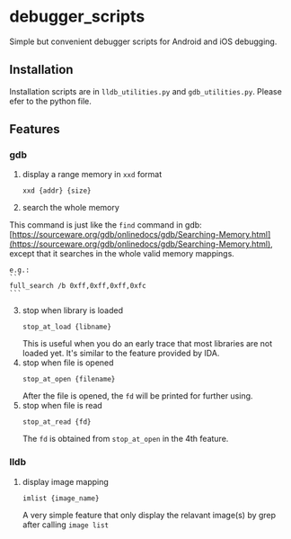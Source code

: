 # debugger_scripts
Simple but convenient debugger scripts for Android and iOS debugging.

## Installation
Installation scripts are in `lldb_utilities.py` and `gdb_utilities.py`. Please efer to the python file.

## Features
### gdb
1. display a range memory in `xxd` format 
    ```
    xxd {addr} {size}
    ```
2. search the whole memory

This command is just like the `find` command in gdb: 
[https://sourceware.org/gdb/onlinedocs/gdb/Searching-Memory.html](https://sourceware.org/gdb/onlinedocs/gdb/Searching-Memory.html), 
except that it searches in the whole valid memory mappings.

    e.g.:
    ```
    full_search /b 0xff,0xff,0xff,0xfc
    ```
3. stop when library is loaded
    ```
    stop_at_load {libname}
    ```
    This is useful when you do an early trace that most libraries are not loaded yet. It's similar to the feature provided by IDA.
4. stop when file is opened
    ```
    stop_at_open {filename}
    ```
    After the file is opened, the `fd` will be printed for further using.
5. stop when file is read
    ```
    stop_at_read {fd}
    ```
    The `fd` is obtained from `stop_at_open` in the 4th feature.
    
### lldb
1. display image mapping
    ```
    imlist {image_name}
    ```
    A very simple feature that only display the relavant image(s) by grep after calling `image list`
